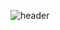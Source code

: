 ![header](https://capsule-render.vercel.app/api?type=waving&color=gradient&height=200&section=header&text=JunwonBANG&fontSize=90)
